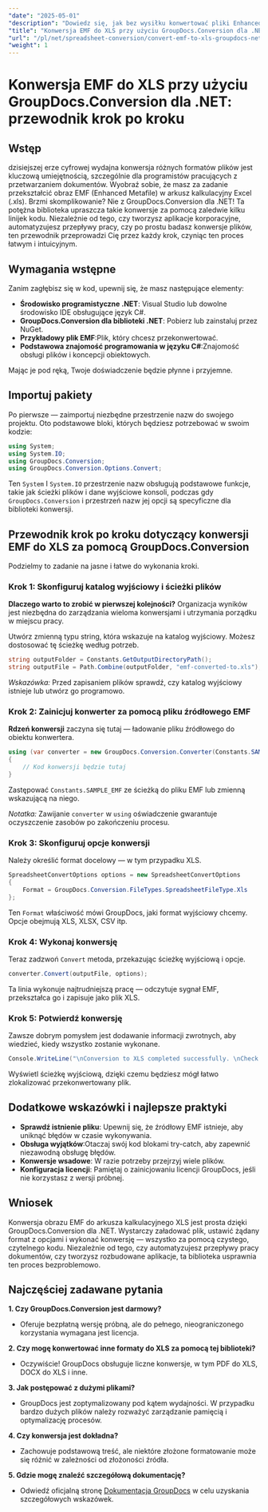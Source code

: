 ```yaml
---
"date": "2025-05-01"
"description": "Dowiedz się, jak bez wysiłku konwertować pliki Enhanced Metafile (EMF) do formatu Excel (.xls) przy użyciu GroupDocs.Conversion dla .NET. Skorzystaj z tego kompleksowego przewodnika z przykładami kodu i najlepszymi praktykami."
"title": "Konwersja EMF do XLS przy użyciu GroupDocs.Conversion dla .NET&#58; Przewodnik krok po kroku"
"url": "/pl/net/spreadsheet-conversion/convert-emf-to-xls-groupdocs-net-guide/"
"weight": 1
---
```


# Konwersja EMF do XLS przy użyciu GroupDocs.Conversion dla .NET: przewodnik krok po kroku

## Wstęp

dzisiejszej erze cyfrowej wydajna konwersja różnych formatów plików jest kluczową umiejętnością, szczególnie dla programistów pracujących z przetwarzaniem dokumentów. Wyobraź sobie, że masz za zadanie przekształcić obraz EMF (Enhanced Metafile) w arkusz kalkulacyjny Excel (.xls). Brzmi skomplikowanie? Nie z GroupDocs.Conversion dla .NET! Ta potężna biblioteka upraszcza takie konwersje za pomocą zaledwie kilku linijek kodu. Niezależnie od tego, czy tworzysz aplikacje korporacyjne, automatyzujesz przepływy pracy, czy po prostu badasz konwersje plików, ten przewodnik przeprowadzi Cię przez każdy krok, czyniąc ten proces łatwym i intuicyjnym.

## Wymagania wstępne

Zanim zagłębisz się w kod, upewnij się, że masz następujące elementy:

- **Środowisko programistyczne .NET**: Visual Studio lub dowolne środowisko IDE obsługujące język C#.
- **GroupDocs.Conversion dla biblioteki .NET**: Pobierz lub zainstaluj przez NuGet.
- **Przykładowy plik EMF**:Plik, który chcesz przekonwertować.
- **Podstawowa znajomość programowania w języku C#**:Znajomość obsługi plików i koncepcji obiektowych.

Mając je pod ręką, Twoje doświadczenie będzie płynne i przyjemne.

## Importuj pakiety

Po pierwsze — zaimportuj niezbędne przestrzenie nazw do swojego projektu. Oto podstawowe bloki, których będziesz potrzebować w swoim kodzie:

```csharp
using System;
using System.IO;
using GroupDocs.Conversion;
using GroupDocs.Conversion.Options.Convert;
```

Ten `System` I `System.IO` przestrzenie nazw obsługują podstawowe funkcje, takie jak ścieżki plików i dane wyjściowe konsoli, podczas gdy `GroupDocs.Conversion` i przestrzeń nazw jej opcji są specyficzne dla biblioteki konwersji.


## Przewodnik krok po kroku dotyczący konwersji EMF do XLS za pomocą GroupDocs.Conversion

Podzielmy to zadanie na jasne i łatwe do wykonania kroki.

### Krok 1: Skonfiguruj katalog wyjściowy i ścieżki plików

**Dlaczego warto to zrobić w pierwszej kolejności?** Organizacja wyników jest niezbędna do zarządzania wieloma konwersjami i utrzymania porządku w miejscu pracy.

Utwórz zmienną typu string, która wskazuje na katalog wyjściowy. Możesz dostosować tę ścieżkę według potrzeb.

```csharp
string outputFolder = Constants.GetOutputDirectoryPath();
string outputFile = Path.Combine(outputFolder, "emf-converted-to.xls");
```

*Wskazówka:* Przed zapisaniem plików sprawdź, czy katalog wyjściowy istnieje lub utwórz go programowo.


### Krok 2: Zainicjuj konwerter za pomocą pliku źródłowego EMF

**Rdzeń konwersji** zaczyna się tutaj — ładowanie pliku źródłowego do obiektu konwertera.

```csharp
using (var converter = new GroupDocs.Conversion.Converter(Constants.SAMPLE_EMF))
{
    // Kod konwersji będzie tutaj
}
```

Zastępować `Constants.SAMPLE_EMF` ze ścieżką do pliku EMF lub zmienną wskazującą na niego.

*Notatka:* Zawijanie `converter` w `using` oświadczenie gwarantuje oczyszczenie zasobów po zakończeniu procesu.


### Krok 3: Skonfiguruj opcje konwersji

Należy określić format docelowy — w tym przypadku XLS.

```csharp
SpreadsheetConvertOptions options = new SpreadsheetConvertOptions
{
    Format = GroupDocs.Conversion.FileTypes.SpreadsheetFileType.Xls
};
```

Ten `Format` właściwość mówi GroupDocs, jaki format wyjściowy chcemy. Opcje obejmują XLS, XLSX, CSV itp.


### Krok 4: Wykonaj konwersję

Teraz zadzwoń `Convert` metoda, przekazując ścieżkę wyjściową i opcje.

```csharp
converter.Convert(outputFile, options);
```

Ta linia wykonuje najtrudniejszą pracę — odczytuje sygnał EMF, przekształca go i zapisuje jako plik XLS.


### Krok 5: Potwierdź konwersję

Zawsze dobrym pomysłem jest dodawanie informacji zwrotnych, aby wiedzieć, kiedy wszystko zostanie wykonane.

```csharp
Console.WriteLine("\nConversion to XLS completed successfully. \nCheck output in {0}", outputFolder);
```

Wyświetl ścieżkę wyjściową, dzięki czemu będziesz mógł łatwo zlokalizować przekonwertowany plik.


## Dodatkowe wskazówki i najlepsze praktyki

- **Sprawdź istnienie pliku**: Upewnij się, że źródłowy EMF istnieje, aby uniknąć błędów w czasie wykonywania.
- **Obsługa wyjątków**:Otaczaj swój kod blokami try-catch, aby zapewnić niezawodną obsługę błędów.
- **Konwersje wsadowe**: W razie potrzeby przejrzyj wiele plików.
- **Konfiguracja licencji**: Pamiętaj o zainicjowaniu licencji GroupDocs, jeśli nie korzystasz z wersji próbnej.


## Wniosek

Konwersja obrazu EMF do arkusza kalkulacyjnego XLS jest prosta dzięki GroupDocs.Conversion dla .NET. Wystarczy załadować plik, ustawić żądany format z opcjami i wykonać konwersję — wszystko za pomocą czystego, czytelnego kodu. Niezależnie od tego, czy automatyzujesz przepływy pracy dokumentów, czy tworzysz rozbudowane aplikacje, ta biblioteka usprawnia ten proces bezproblemowo.


## Najczęściej zadawane pytania

**1. Czy GroupDocs.Conversion jest darmowy?**  

- Oferuje bezpłatną wersję próbną, ale do pełnego, nieograniczonego korzystania wymagana jest licencja.

**2. Czy mogę konwertować inne formaty do XLS za pomocą tej biblioteki?**  

- Oczywiście! GroupDocs obsługuje liczne konwersje, w tym PDF do XLS, DOCX do XLS i inne.

**3. Jak postępować z dużymi plikami?**  

- GroupDocs jest zoptymalizowany pod kątem wydajności. W przypadku bardzo dużych plików należy rozważyć zarządzanie pamięcią i optymalizację procesów.

**4. Czy konwersja jest dokładna?**  

- Zachowuje podstawową treść, ale niektóre złożone formatowanie może się różnić w zależności od złożoności źródła.

**5. Gdzie mogę znaleźć szczegółową dokumentację?**  

- Odwiedź oficjalną stronę [Dokumentacja GroupDocs](https://docs.groupdocs.com/conversion/net/) w celu uzyskania szczegółowych wskazówek.